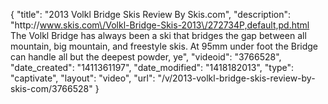 {
    "title": "2013 Volkl Bridge Skis Review By Skis.com",
    "description": "http:\/\/www.skis.com\/Volkl-Bridge-Skis-2013\/272734P,default,pd.html  The Volkl Bridge has always been a ski that bridges the gap between all mountain, big mountain, and freestyle skis. At 95mm under foot the Bridge can handle all but the deepest powder, ye",
    "videoid": "3766528",
    "date_created": "1411361197",
    "date_modified": "1418182013",
    "type": "captivate",
    "layout": "video",
    "url": "\/v\/2013-volkl-bridge-skis-review-by-skis-com\/3766528"
}